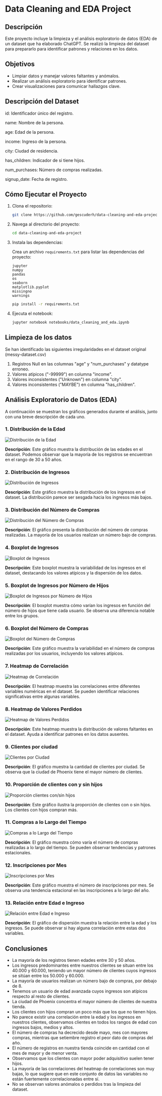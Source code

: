 # Data Cleaning and EDA Project

## Descripción
Este proyecto incluye la limpieza y el análisis exploratorio de datos (EDA) de un dataset que ha elaborado ChatGPT. Se realizó la limpieza del dataset para prepararlo para identificar patrones y relaciones en los datos.

## Objetivos
- Limpiar datos y manejar valores faltantes y anómalos.
- Realizar un análisis exploratorio para identificar patrones.
- Crear visualizaciones para comunicar hallazgos clave.

## Descripción del Dataset

id: Identificador único del registro.

name: Nombre de la persona.

age: Edad de la persona.

income: Ingreso de la persona.

city: Ciudad de residencia.

has_children: Indicador de si tiene hijos.

num_purchases: Número de compras realizadas.

signup_date: Fecha de registro.

## Cómo Ejecutar el Proyecto
1. Clona el repositorio:
   ```bash
   git clone https://github.com/gescuderh/data-cleaning-and-eda-project.git

2. Navega al directorio del proyecto:
   ```bash
   cd data-cleaning-and-eda-project

4. Instala las dependencias:

   Crea un archivo `requirements.txt` para listar las dependencias del proyecto:

   ```text
   jupyter
   numpy
   pandas 
   os
   seaborn
   matplotlib.pyplot
   missingno
   warnings
   ````
   
   ```bash
   pip install -r requirements.txt
   ```

6. Ejecuta el notebook:
   ```bash
   jupyter notebook notebooks/data_cleaning_and_eda.ipynb
   ```

## Limpieza de los datos

Se han identificado las siguientes irregularidades en el dataset original (messy-dataset.csv)

1. Registros Null en las columnas "age" y "num_purchases" y datatype erroneo.
2. Valores atípicos ("-99999") en columna "income".
3. Valores inconsistentes ("Unknown") en columna "city".
4. Valores inconsistentes ("MAYBE") en columna "has_children".

## Análisis Exploratorio de Datos (EDA)

A continuación se muestran los gráficos generados durante el análisis, junto con una breve descripción de cada uno.

### 1. Distribución de la Edad

![Distribución de la Edad](charts/distr_age.png)

**Descripción**: Este gráfico muestra la distribución de las edades en el dataset. Podemos observar que la mayoría de los registros se encuentran en el rango de 30 a 50 años.

### 2. Distribución de Ingresos

![Distribución de Ingresos](charts/distr_income.png)

**Descripción**: Este gráfico muestra la distribución de los ingresos en el dataset. La distribución parece ser sesgada hacia los ingresos más bajos.

### 3. Distribución del Número de Compras

![Distribución del Número de Compras](charts/distr_numpurchases.png)

**Descripción**: El gráfico presenta la distribución del número de compras realizadas. La mayoría de los usuarios realizan un número bajo de compras.

### 4. Boxplot de Ingresos

![Boxplot de Ingresos](charts/boxplot_income.png)

**Descripción**: Este boxplot muestra la variabilidad de los ingresos en el dataset, destacando los valores atípicos y la dispersión de los datos.

### 5. Boxplot de Ingresos por Número de Hijos

![Boxplot de Ingresos por Número de Hijos](charts/boxplot_incomebychildren.png)

**Descripción**: El boxplot muestra cómo varían los ingresos en función del número de hijos que tiene cada usuario. Se observa una diferencia notable entre los grupos.

### 6. Boxplot del Número de Compras

![Boxplot del Número de Compras](charts/boxplot_numpurchases.png)

**Descripción**: Este gráfico muestra la variabilidad en el número de compras realizadas por los usuarios, incluyendo los valores atípicos.

### 7. Heatmap de Correlación

![Heatmap de Correlación](charts/heatmap.png)

**Descripción**: El heatmap muestra las correlaciones entre diferentes variables numéricas en el dataset. Se pueden identificar relaciones significativas entre algunas variables.

### 8. Heatmap de Valores Perdidos

![Heatmap de Valores Perdidos](charts/heatmap_missingvalues.png)

**Descripción**: Este heatmap muestra la distribución de valores faltantes en el dataset. Ayuda a identificar patrones en los datos ausentes.

### 9. Clientes por ciudad

![Clientes por Ciudad](charts/plot_city.png)

**Descripción**: El gráfico muestra la cantidad de clientes por ciudad. Se observa que la ciudad de Phoenix tiene el mayor número de clientes.

### 10. Proporción de clientes con y sin hijos

![Proporción clientes con/sin hijos](charts/plot_haschildren.png)

**Descripción**: Este gráfico ilustra la proporción de clientes con o sin hijos. Los clientes con hijos compran más.

### 11. Compras a lo Largo del Tiempo

![Compras a lo Largo del Tiempo](charts/plot_purchasesOtime.png)

**Descripción**: El gráfico muestra cómo varía el número de compras realizadas a lo largo del tiempo. Se pueden observar tendencias y patrones estacionales.

### 12. Inscripciones por Mes

![Inscripciones por Mes](charts/plot_signupsbymonth.png)

**Descripción**: Este gráfico muestra el número de inscripciones por mes. Se observa una tendencia estacional en las inscripciones a lo largo del año.

### 13. Relación entre Edad e Ingreso

![Relación entre Edad e Ingreso](charts/scatter_ageIncome.png)

**Descripción**: El gráfico de dispersión muestra la relación entre la edad y los ingresos. Se puede observar si hay alguna correlación entre estas dos variables.

## Conclusiones

- La mayoría de los registros tienen edades entre 30 y 50 años.
- Los ingresos predominantes entre nuestros clientes se situan entre los 40.000 y 60.000, teniendo un mayor número de clientes cuyos ingresos se sitúan entre los 50.000 y 60.000.
- La mayoría de usuarios realizan un número bajo de compras, por debajo de 8.
- Tenemos un usuario de edad avanzada cuyos ingresos son atípicos respecto al resto de clientes.
- La ciudad de Phoenix concentra el mayor número de clientes de nuestra tienda.
- Los clientes con hijos compran un poco más que los que no tienen hijos.
- No parece existir una correlación entre la edad y los ingresos en nuestros clientes, observamos clientes en todos los rangos de edad con ingresos bajos, medios y altos.
- El número de compras ha decrecido desde mayo, mes con mayores compras, mientras que setiembre registro el peor dato de compras del año.
- El número de registros en nuestra tienda coincide en cantidad con el mes de mayor y de menor venta.
- Observamos que los clientes con mayor poder adquisitivo suelen tener hijos.
- La mayoría de las correlaciones del heatmap de correlaciones son muy bajas, lo que sugiere que en este conjunto de datos las variables no están fuertemente correlacionadas entre sí.
- No se observan valores anómalos o perdidos tras la limpieza del dataset.



